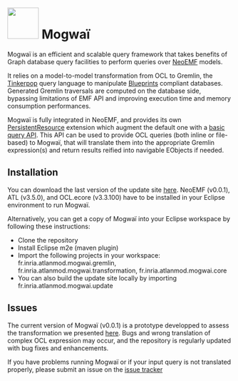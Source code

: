 # <img src="http://atlanmod.github.io/Mogwai/resources/Mogwai_logo.png" width="70" />&nbsp;Mogwaï

Mogwaï is an efficient and scalable query framework that takes benefits of Graph database query facilities to perform queries over [NeoEMF](https://github.com/atlanmod/NeoEMF) models.

It relies on a model-to-model transformation from OCL to Gremlin, the [Tinkerpop](http://www.tinkerpop.com/) query language to manipulate [Blueprints](https://github.com/tinkerpop/blueprints/wiki) compliant databases.
Generated Gremlin traversals are computed on the database side, bypassing limitations of EMF API and improving execution time and memory consumption performances.

Mogwaï is fully integrated in NeoEMF, and provides its own [PersistentResource](https://github.com/atlanmod/NeoEMF/blob/master/core/src/main/java/fr/inria/atlanmod/neoemf/resources/PersistentResource.java) extension which augment the default one with a [basic query API](https://github.com/atlanmod/Mogwai/blob/master/core/src/main/java/fr/inria/atlanmod/mogwai/resources/MogwaiResource.java). This API can be used to provide OCL queries (both inline or file-based) to Mogwaï, that will translate them into the appropriate Gremlin expression(s) and return results reified into navigable EObjects if needed.

## Installation
  You can download the last version of the update site [here](). NeoEMF (v0.0.1), ATL (v3.5.0), and OCL.ecore (v3.3.100) have to be installed in your Eclipse environment to run Mogwaï.
  
  Alternatively, you can get a copy of Mogwaï into your Eclipse workspace by following these instructions:
  * Clone the repository
  * Install Eclipse m2e (maven plugin)
  * Import the following projects in your workspace: fr.inria.atlanmod.mogwai.gremlin, fr.inria.atlanmod.mogwai.transformation, fr.inria.atlanmod.mogwai.core
  * You can also build the update site locally by importing fr.inria.atlanmod.mogwai.update

## Issues

The current version of Mogwaï (v0.0.1) is a prototype developped to assess the transformation we presented [here](https://hal.archives-ouvertes.fr/hal-01344019/file/document.pdf). Bugs and wrong translation of complex OCL expression may occur, and the repository is regularly updated with bug fixes and enhancements.

If you have problems running Mogwaï or if your input query is not translated properly, please submit an issue on the [issue tracker](https://github.com/atlanmod/Mogwai/issues)
